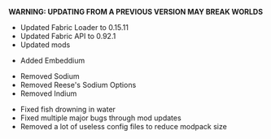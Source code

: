 **WARNING: UPDATING FROM A PREVIOUS VERSION MAY BREAK WORLDS**

- Updated Fabric Loader to 0.15.11
- Updated Fabric API to 0.92.1
- Updated mods

* Added Embeddium

- Removed Sodium
- Removed Reese's Sodium Options
- Removed Indium

* Fixed fish drowning in water
* Fixed multiple major bugs through mod updates
* Removed a lot of useless config files to reduce modpack size